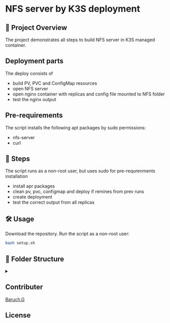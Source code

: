 # NFS server by K3S deployment
## 📌 Project Overview
The project demonstrates all steps to build NFS server in K3S managed container.  

## Deployment parts
The deploy consists of 
- build PV, PVC and ConfigMap resources
- open NFS server
- open nginx container with replicas and config file mounted to NFS folder
- test the nginx output
## Pre-requirements
The script installs the following apt packages by sudo permissions:
- nfs-server
- curl

## 👣 Steps
The script runs as a non-root user, but uses sudo for pre-requrenments installation
- install apr packages
- clean pv, pvc, configmap and deploy if remines from prev runs
- create deployment
- test the correct output from all replicas
 
## 🛠️ Usage
Download the repository. Run the script as a non-root user:
```sh
bash setup.sh
```

## 📁 Folder Structure
<details><summary></summary>
📁 <span style="display: inline-block; margin-right: 20px;">[nfs_server/](./)</span> Root directory  
  - 📄 <span style="display: inline-block; margin-right: 20px;">[README.md](./README.md)</span> Project overview
  - 📄 <span style="display: inline-block; margin-right: 20px;">[TASK.md](./TASK.md)</span> The task description
  - 📄 <span style="display: inline-block; margin-right: 20px;">[LICENSE](./LICENSE)</span> MIT License note
  - 📄 <span style="display: inline-block; margin-right: 20px;">[CONTRIBUTORS](./CONTRIBUTORS.md)</span> 
  - 📄 <span style="display: inline-block; margin-right: 20px;">[setup.sh](./setup.sh)</span> Main script
  - 📂 <span style="display: inline-block; margin-right: 20px;">[yaml](./yaml)</span> Yaml and config files from deployment
<details><summary></summary>
    - 📄 <span style="display: inline-block; margin-right: 20px;">[nginx-custom.conf](./nginx-custom.conf)</span> NGINX server config file
    - 📄 <span style="display: inline-block; margin-right: 20px;">[nfs-pv.yaml](./nfs-pv.yaml)</span> PersistentVolume yaml
    - 📄 <span style="display: inline-block; margin-right: 20px;">[nfs-pvc.yaml](./nfs-pvc.yaml)</span> PersistentVolumeClaim yaml
    - 📄 <span style="display: inline-block; margin-right: 20px;">[nginx-nfs.yaml](./nginx-nfs.yaml)</span> Main deployment yaml

</details>
</details>


## Contributer
[Baruch.G](https://github.com/baruchgu)

## License

